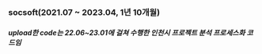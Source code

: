 ### socsoft(2021.07 ~ 2023.04, 1년 10개월)
##### upload한 code는 22.06~23.01에 걸쳐 수행한 인천시 프로젝트 분석 프로세스화 코드임
